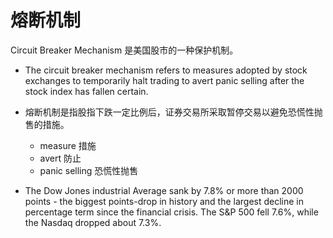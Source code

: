 # 熔断机制

Circuit Breaker Mechanism 是美国股市的一种保护机制。

- The circuit breaker mechanism refers to measures adopted by stock exchanges to temporarily halt trading to avert panic selling after the stock index has fallen certain.
- 熔断机制是指股指下跌一定比例后，证券交易所采取暂停交易以避免恐慌性抛售的措施。
  - measure 措施
  - avert 防止
  - panic selling 恐慌性抛售
 
- The Dow Jones industrial Average sank by 7.8% or more than 2000 points - the biggest points-drop in history and the largest decline in percentage term since the financial crisis. The S&P 500 fell 7.6%, while the Nasdaq dropped about 7.3%.
